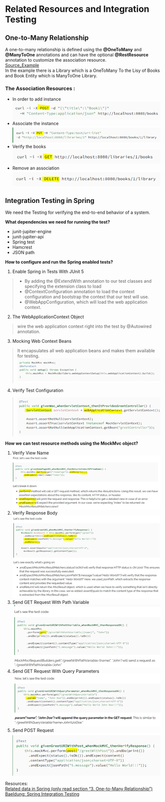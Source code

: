 # Related Resources and Integration Testing  

## One-to-Many Relationship  
A one-to-many relationship is defined using the **@OneToMany** and **@ManyToOne** annotations and can have the optional **@RestResource** annotation to customize the association resource.  
[Source_Example](https://www.baeldung.com/spring-data-rest-relationships)  
In the example there is a Library which is a OneToMany To the Lisy of Books and Book Entity which is ManyToOne Library.   
  
### The Association Resources :  
* In order to add instance  
![add](./Related_Testing_Image/add.PNG)   
* Associate the instance   
![associate](./Related_Testing_Image/associate.PNG)    
* Verify the books  
![verify](./Related_Testing_Image/verify.PNG)  
* Remove an association  
![remove](./Related_Testing_Image/remove.PNG)  
  
## Integration Testing in Spring  
We need the Testing for verifying the end-to-end behavior of a system.  
  
**What dependencies we need for running the test?**    
* junit-jupiter-engine  
* junit-jupiter-api  
* Spring test  
* Hamcrest  
* JSON path  
  
**How to configure and run the Spring enabled tests?**    
1. Enable Spring in Tests With JUnit 5  
> * By adding the @ExtendWith annotation to our test classes and specifying the extension class to load  
> * @ContextConfiguration annotation to load the context configuration and bootstrap the context that our test will use.  
> * @WebAppConfiguration, which will load the web application context.  
2. The WebApplicationContext Object  
> wire the web application context right into the test by @Autowired annotation.  
3. Mocking Web Context Beans  
>  It encapsulates all web application beans and makes them available for testing.  
> ![mockMvc](./Related_Testing_Image/mockMvc.PNG)  
4. Verify Test Configuration  
> ![test](./Related_Testing_Image/verifyTest.PNG)  
  
**How we can test resource methods using the MockMvc object?**    
1. Verify View Name  
![1](./Related_Testing_Image/test1.PNG)  
2. Verify Response Body  
![2](./Related_Testing_Image/test2.PNG)  
3. Send GET Request With Path Variable  
![3](./Related_Testing_Image/test3.PNG)  
4. Send GET Request With Query Parameters  
![4](./Related_Testing_Image/test4.PNG)    
5. Send POST Request  
![5](./Related_Testing_Image/test5.PNG)  

  
Resources:  
[Related data in Spring (only read section “3. One-to-Many Relationship”)](https://www.baeldung.com/spring-data-rest-relationships)  
[Baeldung: Spring Integration Testing](https://www.baeldung.com/integration-testing-in-spring)  


